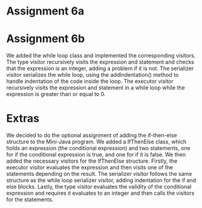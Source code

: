 # Assignment 6a

# Assignment 6b
We added the while loop class and implemented the corresponding visitors.
The type visitor recursively visits the expression and statement and
checks that the expression is an integer, adding a problem if it is not.
The serializer visitor serializes the while loop, using the addIndentation() method
to handle indentation of the code inside the loop.
The executor visitor recursively visits the expression and statement in a
while loop while the expression is greater than or equal to 0.

# Extras
We decided to do the optional assignment of adding the 
if-then-else structure to the Mini-Java program. We added
a IfThenElse class, which holds an expression (the conditional
expression) and two statements, one for if the conditional expression
is true, and one for if it is false.
We then added the necessary visitors for the IfThenElse structure.
Firstly, the executor visitor evaluates the expression and then visits
one of the statements depending on the result. The serializer visitor
follows the same structure as the while loop serializer visitor, adding indentation
for the if and else blocks. Lastly, the type visitor evaluates
the validity of the conditional expression and requires it evaluates to an integer and then
calls the visitors for the statements.
